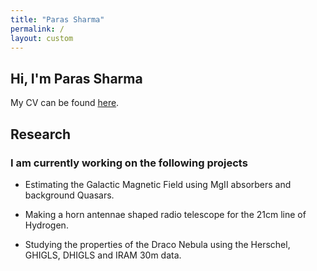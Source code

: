 ```yaml
---
title: "Paras Sharma"
permalink: /
layout: custom
---
```


## Hi, I'm Paras Sharma

My CV can be found [here](https://nutanstrek.github.io/assets/docs/CV.pdf).

## Research

### I am currently working on the following projects

- Estimating the Galactic Magnetic Field using MgII absorbers and background Quasars.

- Making a horn antennae shaped radio telescope for the 21cm line of Hydrogen.

- Studying the properties of the Draco Nebula using the Herschel, GHIGLS, DHIGLS and IRAM 30m data.
